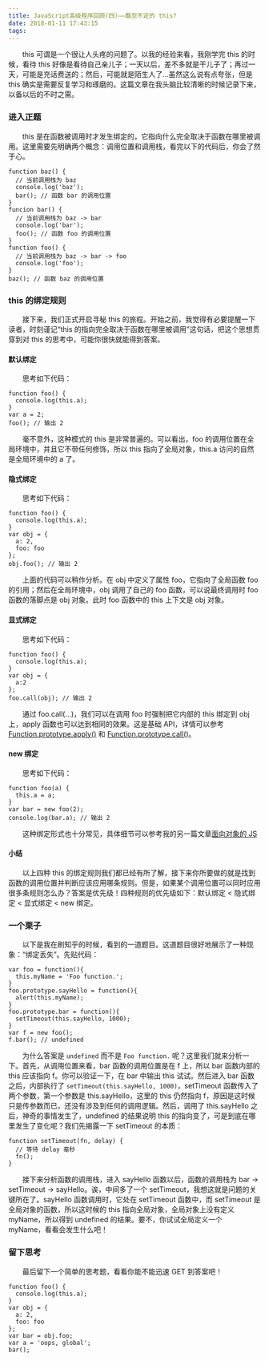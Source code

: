 ```yaml
---
title: JavaScript高级程序回顾(四)——飘忽不定的 this?
date: 2018-01-11 17:43:15
tags:
---
```

　　this 可谓是一个很让人头疼的问题了。以我的经验来看，我刚学完 this 的时候，看待 this 好像是看待自己亲儿子；一天以后，差不多就是干儿子了；再过一天，可能是充话费送的；然后，可能就是陌生人了...虽然这么说有点夸张，但是 this 确实是需要反复学习和琢磨的。这篇文章在我头脑比较清晰的时候记录下来，以备以后的不时之需。

### 进入正题
　　this 是在函数被调用时才发生绑定的，它指向什么完全取决于函数在哪里被调用。这里需要先明确两个概念：调用位置和调用栈，看完以下的代码后，你会了然于心。
```
function baz() {
  // 当前调用栈为 baz
  console.log('baz');
  bar(); // 函数 bar 的调用位置
}
funcion bar() {
  // 当前调用栈为 baz -> bar
  console.log('bar');
  foo(); // 函数 foo 的调用位置
}
function foo() {
  // 当前调用栈为 baz -> bar -> foo
  console.log('foo');
}
baz(); // 函数 baz 的调用位置
```

### this 的绑定规则
　　接下来，我们正式开启寻秘 this 的旅程。开始之前，我觉得有必要提醒一下读者，时刻谨记“this 的指向完全取决于函数在哪里被调用”这句话，把这个思想贯穿到对 this 的思考中，可能你很快就能得到答案。

#### 默认绑定
　　思考如下代码：
```
function foo() {
  console.log(this.a);
}
var a = 2;
foo(); // 输出 2
```
　　毫不意外，这种模式的 this 是非常普遍的。可以看出，foo 的调用位置在全局环境中，并且它不带任何修饰，所以 this 指向了全局对象，this.a 访问的自然是全局环境中的 a 了。

#### 隐式绑定
　　思考如下代码：
```
function foo() {
  console.log(this.a);
}
var obj = {
  a: 2,
  foo: foo
};
obj.foo(); // 输出 2
```
　　上面的代码可以稍作分析。在 obj 中定义了属性 foo，它指向了全局函数 foo 的引用；然后在全局环境中，obj 调用了自己的 foo 函数，可以说最终调用时 foo 函数的落脚点是 obj 对象。此时 foo 函数中的 this 上下文是 obj 对象。

#### 显式绑定
　　思考如下代码：
```
function foo() {
  console.log(this.a);
}
var obj = {
  a:2
};
foo.call(obj); // 输出 2
```
　　通过 foo.call(...)，我们可以在调用 foo 时强制把它内部的 this 绑定到 obj 上，apply 函数也可以达到相同的效果。这是基础 API，详情可以参考 [Function.prototype.apply()](https://developer.mozilla.org/zh-CN/docs/Web/JavaScript/Reference/Global_Objects/Function/apply) 和 [Function.prototype.call()](https://developer.mozilla.org/zh-CN/docs/Web/JavaScript/Reference/Global_Objects/Function/call)。

#### new 绑定
　　思考如下代码：
```
function foo(a) {
  this.a = a;
}
var bar = new foo(2);
console.log(bar.a); // 输出 2
```
　　这种绑定形式也十分常见，具体细节可以参考我的另一篇文章[面向对象的 JS](https://zhuyali.github.io/2018/01/11/%E9%9D%A2%E5%90%91%E5%AF%B9%E8%B1%A1%E7%9A%84JS/)

#### 小结
　　以上四种 this 的绑定规则我们都已经有所了解，接下来你所要做的就是找到函数的调用位置并判断应该应用哪条规则。但是，如果某个调用位置可以同时应用很多条规则怎么办？答案是优先级！四种规则的优先级如下：默认绑定 < 隐式绑定 < 显式绑定 < new 绑定。

### 一个栗子
　　以下是我在刷知乎的时候，看到的一道题目。这道题目很好地展示了一种现象：“绑定丢失”。先贴代码：
```
var foo = function(){
  this.myName = 'Foo function.';
}
foo.prototype.sayHello = function(){
  alert(this.myName);
}
foo.prototype.bar = function(){
  setTimeout(this.sayHello, 1000);
}
var f = new foo();
f.bar(); // undefined
```
　　为什么答案是 `undefined` 而不是 `Foo function.` 呢？这里我们就来分析一下。首先，从调用位置来看，bar 函数的调用位置是在 f 上，所以 bar 函数内部的 this 应该指向 f。你可以验证一下，在 bar 中输出 this 试试。然后进入 bar 函数之后，内部执行了 `setTimeout(this.sayHello, 1000)`，setTimeout 函数传入了两个参数，第一个参数是 this.sayHello，这里的 this 仍然指向 f，原因是这时候只是传参数而已，还没有涉及到任何的调用逻辑。然后，调用了 this.sayHello 之后，神奇的事情发生了，undefined 的结果说明 this 的指向变了，可是到底在哪里发生了变化呢？我们先揭露一下 setTimeout 的本质：
```
function setTimeout(fn, delay) {
  // 等待 delay 毫秒
  fn();
}
```
　　接下来分析函数的调用栈，进入 sayHello 函数以后，函数的调用栈为 bar -> setTimeout -> sayHello。诶，中间多了一个 setTimeout，我想这就是问题的关键所在了。sayHello 函数调用时，它处在 setTimeout 函数中，而 setTimeout 是全局对象的函数，所以这时候的 this 指向全局对象，全局对象上没有定义 myName，所以得到 undefined 的结果。要不，你试试全局定义一个 myName，看看会发生什么吧！

### 留下思考
　　最后留下一个简单的思考题，看看你能不能迅速 GET 到答案吧！
```
function foo() {
  console.log(this.a);
}
var obj = {
  a: 2,
  foo: foo
};
var bar = obj.foo;
var a = 'oops, global';
bar();
```